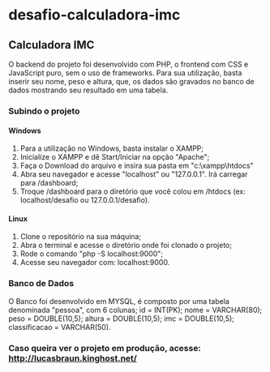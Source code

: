 # desafio-calculadora-imc

## Calculadora IMC

O backend do projeto foi desenvolvido com PHP, o frontend com CSS e JavaScript puro, sem o uso de frameworks. Para sua utilização, basta inserir seu nome, peso e altura, que, os dados são gravados no banco de dados mostrando seu resultado em uma tabela.

### Subindo o projeto

#### Windows

1) Para a utilização no Windows, basta instalar o XAMPP;
2) Inicialize o XAMPP e dê Start/Iniciar na opção "Apache";
3) Faça o Download do arquivo e insira sua pasta em "c:\xampp\htdocs\"
4) Abra seu navegador e acesse "localhost" ou "127.0.0.1". Irá carregar para /dashboard;
5) Troque /dashboard para o diretório que você colou em /htdocs (ex: localhost/desafio ou 127.0.0.1/desafio).

#### Linux

1) Clone o repositório na sua máquina;
2) Abra o terminal e acesse o diretório onde foi clonado o projeto;
3) Rode o comando "php -S localhost:9000";
4) Acesse seu navegador com: localhost:9000.

### Banco de Dados

O Banco foi desenvolvido em MYSQL, é composto por uma tabela denominada "pessoa", com 6 colunas;
id = INT(PK);
nome = VARCHAR(80);
peso = DOUBLE(10,5);
altura = DOUBLE(10,5);
imc = DOUBLE(10,5);
classificacao = VARCHAR(50).

### Caso queira ver o projeto em produção, acesse: http://lucasbraun.kinghost.net/
